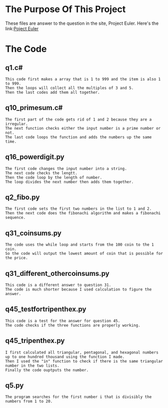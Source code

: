 # The Purpose Of This Project
  These files are answer to the question in the site, Project Euler.
  Here's the link:[Poject Euler](https://projecteuler.net/archives)
# The Code
  ## q1.c#
    This code first makes a array that is 1 to 999 and the item is also 1 to 999.
    Then the loops will collect all the multiples of 3 and 5.
    Then the last codes add them all together.
  ## q10_primesum.c#
    The first part of the code gets rid of 1 and 2 because they are a irregular.
    The next function checks either the input number is a prime number or not.
    The last code loops the function and adds the numbers up the same time.
  ## q16_powerdigit.py
    The first code changes the input number into a string.
    The next code checks the lengtt.
    Then the code loop by the length of number.
    The loop divides the next number then adds them together.
  ## q2_fibo.py
    The first code sets the first two numbers in the list to 1 and 2.
    Then the next code does the fibonachi algorithm and makes a fibonachi sequence.
  ## q31_coinsums.py
    The code uses the while loop and starts from the 100 coin to the 1 coin.
    So the code will output the lowest amount of coin that is possible for the price.
  ## q31_different_othercoinsums.py
    This code is a different answer to question 31.
    The code is much shorter because I used calculation to figure the answer.
  ## q45_testfortripenthex.py
    This code is a test for the answer for question 45.
    The code checks if the three functions are properly working.
  ## q45_tripenthex.py
    I first calculated all triangular, pentagonal, and hexagonal numbers up to one hundred thousand using the function I made.
    Then I used the "in" function to check if there is the same triangular number in the two lists.
    Finally the code ouptputs the number.
  ## q5.py
    The program searches for the first number i that is divisibly the numbers from 1 to 20.
